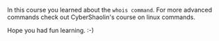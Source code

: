 In this course you learned about the `whois command`. For more advanced commands check out CyberShaolin's course on linux commands.

Hope you had fun learning. :-)
